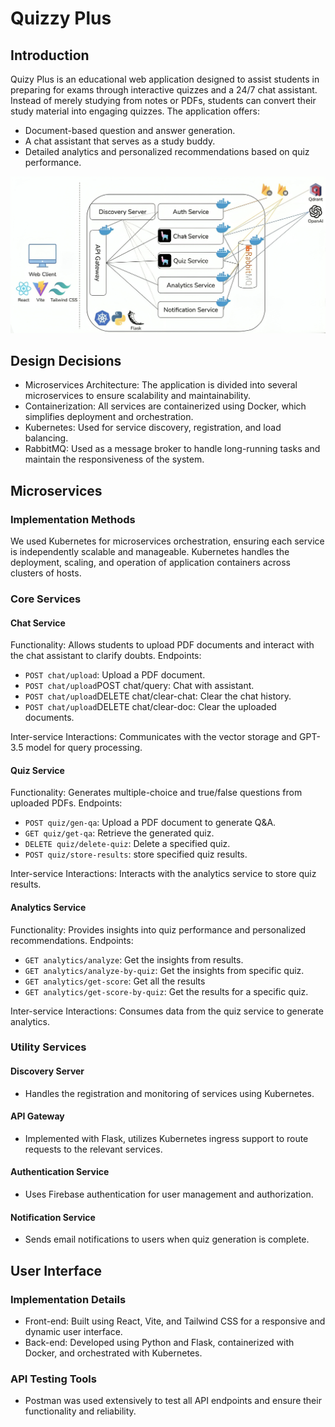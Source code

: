 # Quizzy Plus

## Introduction
Quizy Plus is an educational web application designed to assist students in preparing for exams through interactive quizzes and a 24/7 chat assistant. Instead of merely studying from notes or PDFs, students can convert their study material into engaging quizzes. The application offers:

- Document-based question and answer generation.
- A chat assistant that serves as a study buddy.
- Detailed analytics and personalized recommendations based on quiz performance.

<img src="archi.png"/>

## Design Decisions
- Microservices Architecture: The application is divided into several microservices to ensure scalability and maintainability.
- Containerization: All services are containerized using Docker, which simplifies deployment and orchestration.
- Kubernetes: Used for service discovery, registration, and load balancing.
- RabbitMQ: Used as a message broker to handle long-running tasks and maintain the responsiveness of the system.

## Microservices
### Implementation Methods
We used Kubernetes for microservices orchestration, ensuring each service is independently scalable and manageable. Kubernetes handles the deployment, scaling, and operation of application containers across clusters of hosts.

### Core Services
#### Chat Service
Functionality: Allows students to upload PDF documents and interact with the chat assistant to clarify doubts.
Endpoints:
- `POST chat/upload`: Upload a PDF document.
- `POST chat/upload`POST chat/query: Chat with assistant.
- `POST chat/upload`DELETE chat/clear-chat: Clear the chat history.
- `POST chat/upload`DELETE chat/clear-doc: Clear the uploaded documents.


Inter-service Interactions: Communicates with the vector storage and GPT-3.5 model for query processing.

#### Quiz Service
Functionality: Generates multiple-choice and true/false questions from uploaded PDFs.
Endpoints:
- `POST quiz/gen-qa`: Upload a PDF document to generate Q&A.
- `GET quiz/get-qa`: Retrieve the generated quiz.
- `DELETE quiz/delete-quiz`: Delete a specified quiz.
- `POST quiz/store-results`: store specified quiz results.


Inter-service Interactions: Interacts with the analytics service to store quiz results.

#### Analytics Service
Functionality: Provides insights into quiz performance and personalized recommendations.
Endpoints:
- `GET analytics/analyze`: Get the insights from results.
- `GET analytics/analyze-by-quiz`: Get the insights from specific quiz.
- `GET analytics/get-score`: Get all the results
- `GET analytics/get-score-by-quiz`: Get the results for a specific quiz.


Inter-service Interactions: Consumes data from the quiz service to generate analytics.

### Utility Services
#### Discovery Server
- Handles the registration and monitoring of services using Kubernetes.

#### API Gateway
- Implemented with Flask, utilizes Kubernetes ingress support to route requests to the relevant services.

#### Authentication Service
- Uses Firebase authentication for user management and authorization.

#### Notification Service
- Sends email notifications to users when quiz generation is complete.

## User Interface
### Implementation Details
- Front-end: Built using React, Vite, and Tailwind CSS for a responsive and dynamic user interface.
- Back-end: Developed using Python and Flask, containerized with Docker, and orchestrated with Kubernetes.

### API Testing Tools
- Postman was used extensively to test all API endpoints and ensure their functionality and reliability.
